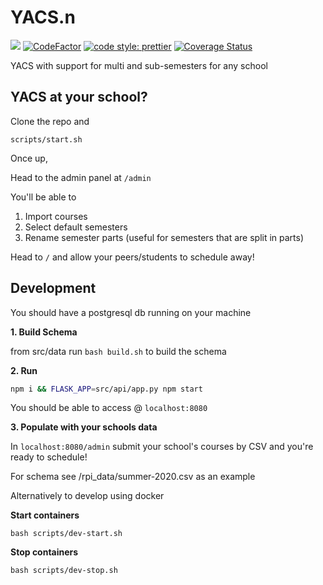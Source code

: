 # YACS.n

![](https://github.com/YACS-RCOS/yacs.n/workflows/CI/badge.svg)
[![CodeFactor](https://www.codefactor.io/repository/github/yacs-rcos/yacs.n/badge)](https://www.codefactor.io/repository/github/yacs-rcos/yacs.n)
[![code style: prettier](https://img.shields.io/badge/code_style-prettier-ff69b4.svg?style=flat-square)](https://github.com/prettier/prettier)
[![Coverage Status](https://coveralls.io/repos/github/YACS-RCOS/yacs.n/badge.svg?branch=master)](https://coveralls.io/github/YACS-RCOS/yacs.n?branch=master)

YACS with support for multi and sub-semesters for any school

## YACS at your school?

Clone the repo and

`scripts/start.sh`

Once up,

Head to the admin panel at `/admin`

You'll be able to

1. Import courses
2. Select default semesters
3. Rename semester parts (useful for semesters that are split in parts)

Head to `/` and allow your peers/students to schedule away!

## Development

You should have a postgresql db running on your machine

**1. Build Schema**

from src/data
run `bash build.sh` to build the schema

**2. Run**

```bash
npm i && FLASK_APP=src/api/app.py npm start
```

You should be able to access @ `localhost:8080`

**3. Populate with your schools data**

In `localhost:8080/admin` submit your school's courses by CSV and you're ready to schedule!

For schema see /rpi_data/summer-2020.csv as an example

Alternatively to develop using docker

**Start containers**

`bash scripts/dev-start.sh`

**Stop containers**

`bash scripts/dev-stop.sh`
